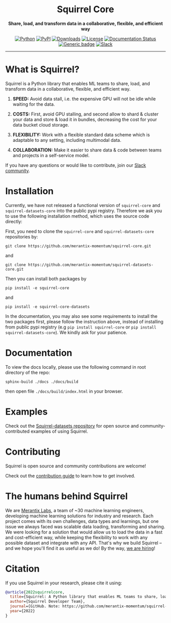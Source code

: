 <div align="center">
  
# Squirrel Core
  
**Share, load, and transform data in a collaborative, flexible, and efficient way**

[![Python](https://img.shields.io/pypi/pyversions/squirrel-core.svg?style=plastic)](https://badge.fury.io/py/squirrel-core)
[![PyPI](https://badge.fury.io/py/squirrel-core.svg)](https://badge.fury.io/py/squirrel-core)
[![Downloads](https://pepy.tech/badge/squirrel-core)](https://pepy.tech/project/squirrel-core)
[![License](https://img.shields.io/badge/License-Apache%202.0-blue.svg)](LICENSE)
[![Documentation Status](https://readthedocs.org/projects/squirrel-core/badge/?version=latest)](https://squirrel-core.readthedocs.io)
[![Generic badge](https://img.shields.io/badge/Website-Merantix%20Labs-blue)](https://www.merantixlabs.com/)
[![Slack](https://img.shields.io/badge/slack-chat-green.svg?logo=slack)](https://join.slack.com/t/squirrel-core/shared_invite/zt-14k6sk6sw-zQPHfqAI8Xq5WYd~UqgNFw)

</div>

---

# What is Squirrel?

Squirrel is a Python library that enables ML teams to share, load, and transform data in a collaborative, flexible, and efficient way.

1. **SPEED:** Avoid data stall, i.e. the expensive GPU will not be idle while waiting for the data. 

2. **COSTS:** First, avoid GPU stalling, and second allow to shard & cluster your data and store & load it in bundles, decreasing the cost for your data bucket cloud storage.

3. **FLEXIBILITY:** Work with a flexible standard data scheme which is adaptable to any setting, including multimodal data.

4. **COLLABORATION:** Make it easier to share data & code between teams and projects in a self-service model.

If you have any questions or would like to contribute, join our [Slack community](https://join.slack.com/t/squirrel-core/shared_invite/zt-14k6sk6sw-zQPHfqAI8Xq5WYd~UqgNFw).

# Installation
Currently, we have not released a functional version of `squirrel-core` and `squirrel-datasets-core` into the public 
pypi registry. Therefore we ask you to use the following installation method, which uses the source code directly:

First, you need to clone the `squirrel-core` and `squirrel-datasets-core` repositories by:
```shell
git clone https://github.com/merantix-momentum/squirrel-core.git
```
and 
```shell
git clone https://github.com/merantix-momentum/squirrel-datasets-core.git
```
Then you can install both packages by
```shell
pip install -e squirrel-core
```
and
```shell
pip install -e squirrel-core-datasets
```

In the documentation, you may also see some requirements to install the two packages first, please follow the 
instruction above, instead of installing from public pypi registry (e.g `pip install squirrel-core` or 
`pip install squirrel-datasets-core`). We kindly ask for your patience.

# Documentation

To view the docs locally, please use the following command in root directory of the repo:
```
sphinx-build ./docs ./docs/build
```
then open file `./docs/build/index.html` in your browser. 

# Examples
Check out the [Squirrel-datasets repository](https://github.com/merantix-momentum/squirrel-datasets-core/tree/main/examples) for open source and community-contributed examples of using Squirrel.

# Contributing
Squirrel is open source and community contributions are welcome!

Check out the [contribution guide](https://docs.squirrel.merantixlabs.cloud/usage/contribute.html) to learn how to get involved.

# The humans behind Squirrel
We are [Merantix Labs](https://merantixlabs.com/), a team of ~30 machine learning engineers, developing machine learning solutions for industry and research. Each project comes with its own challenges, data types and learnings, but one issue we always faced was scalable data loading, transforming and sharing. We were looking for a solution that would allow us to load the data in a fast and cost-efficient way, while keeping the flexibility to work with any possible dataset and integrate with any API. That's why we build Squirrel – and we hope you'll find it as useful as we do! By the way, [we are hiring](https://www.merantixlabs.com/career)!


# Citation

If you use Squirrel in your research, please cite it using:
```bibtex
@article{2022squirrelcore,
  title={Squirrel: A Python library that enables ML teams to share, load, and transform data in a collaborative, flexible, and efficient way.},
  author={Squirrel Developer Team},
  journal={GitHub. Note: https://github.com/merantix-momentum/squirrel-core},
  year={2022}
}
```
